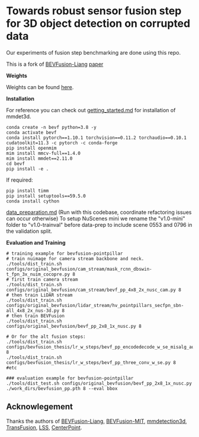 # Towards robust sensor fusion step for 3D object detection on corrupted data
Our experiments of fusion step benchmarking are done using this repo.

This is a fork of [BEVFusion-Liang](https://github.com/ADLab-AutoDrive/BEVFusion) [paper](https://arxiv.org/abs/2205.13790)

**Weights**

Weights can be found [here](https://1drv.ms/f/s!AugbFK-uh1nHkalusJWWkZ568EAcwA?e=uuuiHK).

**Installation**

For reference you can check out [getting_started.md](docs/getting_started.md) for installation of mmdet3d.

```shell
conda create -n bevf python=3.8 -y
conda activate bevf
conda install pytorch==1.10.1 torchvision==0.11.2 torchaudio==0.10.1 cudatoolkit=11.3 -c pytorch -c conda-forge
pip install openmim
mim install mmcv-full==1.4.0
mim install mmdet==2.11.0
cd bevf
pip install -e . 
```

If required:
```shell
pip install timm
pip install setuptools==59.5.0
conda install cython
```
[data_preparation.md](docs/data_preparation.md) (Run with this codebase, coordinate refactoring issues can occur otherwise)
To setup NuScenes mini we rename the "v1.0-mini" folder to "v1.0-trainval" before data-prep to include scene 0553 and 0796 in the validation split.

**Evaluation and Training**
```shell
# training example for bevfusion-pointpillar 
# train nuimage for camera stream backbone and neck.
./tools/dist_train.sh configs/original_bevfusion/cam_stream/mask_rcnn_dbswin-t_fpn_3x_nuim_cocopre.py 8
# first train camera stream
./tools/dist_train.sh configs/original_bevfusion/cam_stream/bevf_pp_4x8_2x_nusc_cam.py 8
# then train LiDAR stream
./tools/dist_train.sh configs/original_bevfusion/lidar_stream/hv_pointpillars_secfpn_sbn-all_4x8_2x_nus-3d.py 8
# then train BEVFusion
./tools/dist_train.sh configs/original_bevfusion/bevf_pp_2x8_1x_nusc.py 8

# Or for the alt fusion steps:
./tools/dist_train.sh configs/bevfusion_thesis/lr_w_steps/bevf_pp_encodedecode_w_se_misalg_augs.py 8
./tools/dist_train.sh configs/bevfusion_thesis/lr_w_steps/bevf_pp_three_conv_w_se.py 8
#etc

### evaluation example for bevfusion-pointpillar
./tools/dist_test.sh configs/original_bevfusion/bevf_pp_2x8_1x_nusc.py ./work_dirs/bevfusion_pp.pth 8 --eval bbox

```

## Acknowlegement

Thanks the authors of [BEVFusion-Liang](https://github.com/ADLab-AutoDrive/BEVFusion), [BEVFusion-MIT](https://github.com/mit-han-lab/bevfusion), [mmdetection3d](https://github.com/open-mmlab/mmdetection3d), [TransFusion](https://github.com/XuyangBai/TransFusion), [LSS](https://github.com/nv-tlabs/lift-splat-shoot), [CenterPoint](https://github.com/tianweiy/CenterPoint).
